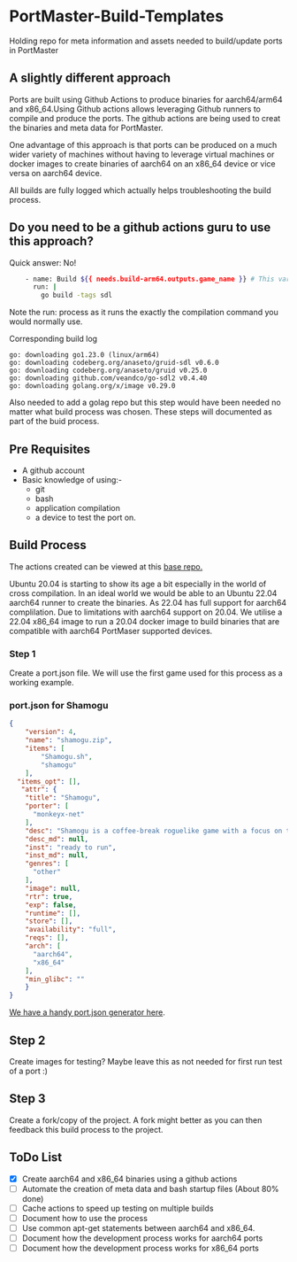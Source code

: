 # PortMaster-Build-Templates
Holding repo for meta information and assets needed to build/update ports in PortMaster

## A slightly different approach

Ports are built using Github Actions to produce binaries for aarch64/arm64 and x86_64.Using Github actions allows leveraging Github runners to compile and produce the ports. The github actions are being used to creat the binaries and meta data for PortMaster. 

One advantage of this approach is that ports can be produced on a much wider variety of machines without having to leverage virtual machines or docker images to create binaries of aarch64 on an x86_64 device or vice versa on aarch64 device.

All builds are fully logged which actually helps troubleshooting the build process.

## Do you need to be a github actions guru to use this approach?

Quick answer: No!

```bash
    - name: Build ${{ needs.build-arm64.outputs.game_name }} # This variable translates as Shamogu
      run: |
        go build -tags sdl
```

Note the run: process as it runs the exactly the compilation command you would normally use.

Corresponding build log 

```
go: downloading go1.23.0 (linux/arm64)
go: downloading codeberg.org/anaseto/gruid-sdl v0.6.0
go: downloading codeberg.org/anaseto/gruid v0.25.0
go: downloading github.com/veandco/go-sdl2 v0.4.40
go: downloading golang.org/x/image v0.29.0
```

Also needed to add a golag repo but this step would have been needed no matter what build process was chosen. These steps will documented as part of the buid process.

## Pre Requisites

- A github account
- Basic knowledge of using:- 
  - git
  - bash
  - application compilation
  - a device to test the port on.

## Build Process

The actions created can be viewed at this [base repo.](https://github.com/monkeyx-net/PortMaster-Build-Templates)

Ubuntu 20.04 is starting to show its age a bit especially in the world of cross compilation. In an ideal world we would be able to an Ubuntu 22.04 aarch64 runner to create the binaries. As 22.04 has full support for aarch64 complilation. Due to limitations with aarch64 support on 20.04. We utilise a 22.04 x86_64 image to run a 20.04 docker image to build binaries that are compatible with aarch64 PortMaser supported devices.


### Step 1

Create a port.json file. We will use the first game used for this process as a working example.

### port.json for Shamogu

```json
{
    "version": 4,
    "name": "shamogu.zip",
    "items": [
        "Shamogu.sh",
        "shamogu"
    ],
  "items_opt": [],
   "attr": {
    "title": "Shamogu",
    "porter": [
      "monkeyx-net"
    ],
    "desc": "Shamogu is a coffee-break roguelike game with a focus on tactical movement and careful timing of totemic spirit invocation and comestible consumption. Visibility and noise stealth mechanics also play an important role.",
    "desc_md": null,
    "inst": "ready to run",
    "inst_md": null,
    "genres": [
      "other"
    ],
    "image": null,
    "rtr": true,
    "exp": false,
    "runtime": [],
    "store": [],
    "availability": "full",
    "reqs": [],
    "arch": [
      "aarch64",
      "x86_64"
    ],
    "min_glibc": ""
    }
}
```

[We have a handy port.json generator here](http://portmaster.games/port-json.html).


## Step 2

Create images for testing? Maybe leave this as not needed for first run test of a port :)

## Step 3

Create a fork/copy of the project. A fork might better as you can then feedback this build process to the project. 


## ToDo List

- [x] Create aarch64 and x86_64 binaries using a github actions
- [ ] Automate the creation of meta data and bash startup files (About 80% done)
- [ ] Cache actions to speed up testing on multiple builds
- [ ] Document how to use the process
- [ ] Use common apt-get statements between aarch64 and x86_64.
- [ ] Document how the development process works for aarch64 ports
- [ ] Document how the development process works for x86_64 ports
